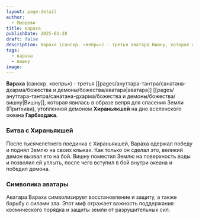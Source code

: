 ```yaml
---
layout: page-detail
author:
  - Яшодеви
title: вараха
publishDate: 2025-01-28
draft: false
description: Вараха (санскр. «вепрь») - третья аватара Вишну, которая явилась в образе вепря для спасения Земли (Притхиви), утопленной демоном Хираньякшей на дно вселенского океана Гарбходака.
tags:
  - вараха
  - вишну
image:
---
```

**Вараха** (санскр. «вепрь») - третья [[pages/ануттара-тантра/санатана-дхарма/божества и демоны/божества/аватара|аватара]] [[pages/ануттара-тантра/санатана-дхарма/божества и демоны/божества/вишну|Вишну]], которая явилась в образе вепря для спасения Земли (Притхиви), утопленной демоном **Хираньякшей** на дно вселенского океана **Гарбходака**.

### Битва с Хираньякшей

После тысячелетнего поединка с Хираньякшей, Вараха одержал победу и поднял Землю на своих клыках. Как только он сделал это, великий демон вызвал его на бой. Вишну поместил Землю на поверхность воды и позволил ей уплыть, после чего вступил в бой внутри океана и победил демона.

### Символика аватары

Аватара Вараха символизирует восстановление и защиту, а также борьбу с силами зла. Этот миф отражает важность поддержания космического порядка и защиты земли от разрушительных сил.